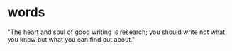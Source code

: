 # words
"The heart and soul of good writing is research; you should write not what you know but what you can find out about."
